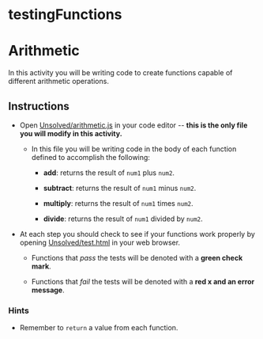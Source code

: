 # testingFunctions

# Arithmetic

In this activity you will be writing code to create functions capable of different arithmetic operations.

## Instructions

- Open [Unsolved/arithmetic.js](Unsolved/arithmetic.js) in your code editor -- **this is the only file you will modify in this activity.**

  - In this file you will be writing code in the body of each function defined to accomplish the following:

    - **add**: returns the result of `num1` plus `num2`.

    - **subtract**: returns the result of `num1` minus `num2`.

    - **multiply**: returns the result of `num1` times `num2`.

    - **divide**: returns the result of `num1` divided by `num2`.

- At each step you should check to see if your functions work properly by opening [Unsolved/test.html](Unsolved/test.html) in your web browser.

  - Functions that _pass_ the tests will be denoted with a **green check mark**.

  - Functions that _fail_ the tests will be denoted with a **red x and an error message**.

### Hints

- Remember to `return` a value from each function.
